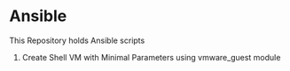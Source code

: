 # Ansible
This Repository holds Ansible scripts 

1. Create Shell VM with Minimal Parameters using vmware_guest module
